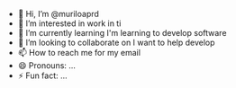 - 👋 Hi, I’m @muriloaprd
- 👀 I’m interested in work in ti
- 🌱 I’m currently learning I'm learning to develop software
- 💞️ I’m looking to collaborate on I want to help develop
- 📫 How to reach me for my email
- 😄 Pronouns: ...
- ⚡ Fun fact: ...

<!---
muriloaprd/muriloaprd is a ✨ special ✨ repository because its `README.md` (this file) appears on your GitHub profile.
You can click the Preview link to take a look at your changes.
--->
